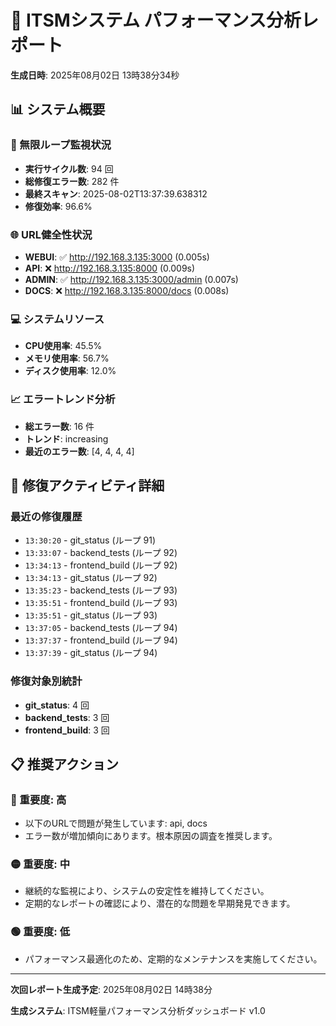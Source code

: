 # 🎯 ITSMシステム パフォーマンス分析レポート

**生成日時**: 2025年08月02日 13時38分34秒

## 📊 システム概要

### 🔄 無限ループ監視状況
- **実行サイクル数**: 94 回
- **総修復エラー数**: 282 件
- **最終スキャン**: 2025-08-02T13:37:39.638312
- **修復効率**: 96.6%

### 🌐 URL健全性状況
- **WEBUI**: ✅ http://192.168.3.135:3000 (0.005s)
- **API**: ❌ http://192.168.3.135:8000 (0.009s)
- **ADMIN**: ✅ http://192.168.3.135:3000/admin (0.007s)
- **DOCS**: ❌ http://192.168.3.135:8000/docs (0.008s)

### 💻 システムリソース
- **CPU使用率**: 45.5%
- **メモリ使用率**: 56.7%
- **ディスク使用率**: 12.0%

### 📈 エラートレンド分析
- **総エラー数**: 16 件
- **トレンド**: increasing
- **最近のエラー数**: [4, 4, 4, 4]

## 🔧 修復アクティビティ詳細

### 最近の修復履歴
- `13:30:20` - git_status (ループ 91)
- `13:33:07` - backend_tests (ループ 92)
- `13:34:13` - frontend_build (ループ 92)
- `13:34:13` - git_status (ループ 92)
- `13:35:23` - backend_tests (ループ 93)
- `13:35:51` - frontend_build (ループ 93)
- `13:35:51` - git_status (ループ 93)
- `13:37:05` - backend_tests (ループ 94)
- `13:37:37` - frontend_build (ループ 94)
- `13:37:39` - git_status (ループ 94)

### 修復対象別統計
- **git_status**: 4 回
- **backend_tests**: 3 回
- **frontend_build**: 3 回

## 📋 推奨アクション

### 🔴 重要度: 高
- 以下のURLで問題が発生しています: api, docs
- エラー数が増加傾向にあります。根本原因の調査を推奨します。

### 🟡 重要度: 中
- 継続的な監視により、システムの安定性を維持してください。
- 定期的なレポートの確認により、潜在的な問題を早期発見できます。

### 🟢 重要度: 低
- パフォーマンス最適化のため、定期的なメンテナンスを実施してください。

---

**次回レポート生成予定**: 2025年08月02日 14時38分

**生成システム**: ITSM軽量パフォーマンス分析ダッシュボード v1.0
